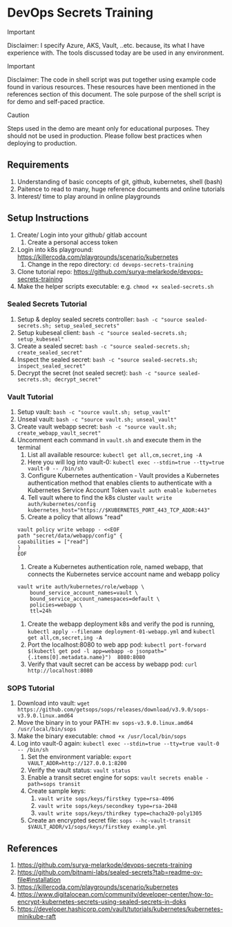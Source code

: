 # DevOps Secrets Training

> [!IMPORTANT]
> Disclaimer: I specify Azure, AKS, Vault, ..etc. because, its what I have experience with.
> The tools discussed today are be used in any environment.  

> [!IMPORTANT]
> Disclaimer: The code in shell script was put together using example code found in various resources. 
> These resources have been mentioned in the references section of this document. 
> The sole purpose of the shell script is for demo and self-paced practice. 

> [!CAUTION]
> Steps used in the demo are meant only for educational purposes.
> They should not be used in production. Please follow best practices when deploying to production.

## Requirements

1. Understanding of basic concepts of git, github, kubernetes, shell (bash)
1. Paitence to read to many, huge reference documents and online tutorials
1. Interest/ time to play around in online playgrounds

## Setup Instructions

1. Create/ Login into your github/ gitlab account
    1. Create a personal access token 
1. Login into k8s playground: https://killercoda.com/playgrounds/scenario/kubernetes
    1. Change in the repo directory: `cd devops-secrets-training`
1. Clone tutorial repo: https://github.com/surya-melarkode/devops-secrets-training
1. Make the helper scripts executable: e.g. `chmod +x sealed-secrets.sh`

### Sealed Secrets Tutorial

1. Setup & deploy sealed secrets controller: `bash -c "source sealed-secrets.sh; setup_sealed_secrets"`
1. Setup kubeseal client: `bash -c "source sealed-secrets.sh; setup_kubeseal"`
1. Create a sealed secret: `bash -c "source sealed-secrets.sh; create_sealed_secret"`
1. Inspect the sealed secret: `bash -c "source sealed-secrets.sh; inspect_sealed_secret"`
1. Decrypt the secret (not sealed secret): `bash -c "source sealed-secrets.sh; decrypt_secret"`

### Vault Tutorial
1. Setup vault: `bash -c "source vault.sh; setup_vault"`
1. Unseal vault: `bash -c "source vault.sh; unseal_vault"`
1. Create vault webapp secret: `bash -c "source vault.sh; create_webapp_vault_secret"`
1. Uncomment each command in `vault.sh` and execute them in the terminal
    1. List all available resource: `kubectl get all,cm,secret,ing -A`
    1. Here you will log into vault-0: `kubectl exec --stdin=true --tty=true vault-0 -- /bin/sh`
    1. Configure Kubernetes authentication - Vault provides a Kubernetes authentication method that enables clients to authenticate with a Kubernetes Service Account Token `vault auth enable kubernetes`
    1. Tell vault where to find the k8s cluster `vault write auth/kubernetes/config kubernetes_host="https://$KUBERNETES_PORT_443_TCP_ADDR:443"`
    1. Create a policy that allows "read"
    ```
    vault policy write webapp - <<EOF
    path "secret/data/webapp/config" {
    capabilities = ["read"]
    }
    EOF
    ```
    1. Create a Kubernetes authentication role, named webapp, that connects the Kubernetes service account name and webapp policy
    ```
    vault write auth/kubernetes/role/webapp \
        bound_service_account_names=vault \
        bound_service_account_namespaces=default \
        policies=webapp \
        ttl=24h
    ```
    1. Create the webapp deployment k8s and verify the pod is running, `kubectl apply --filename deployment-01-webapp.yml` and `kubectl get all,cm,secret,ing -A`
    1. Port the localhost:8080 to web app pod: `kubectl port-forward $(kubectl get pod -l app=webapp -o jsonpath="{.items[0].metadata.name}") 
    8080:8080`
    1. Verify that vault secret can be access by webapp pod: `curl http://localhost:8080`

### SOPS Tutorial
1. Download into vault: `wget https://github.com/getsops/sops/releases/download/v3.9.0/sops-v3.9.0.linux.amd64`
1. Move the binary in to your PATH: `mv sops-v3.9.0.linux.amd64 /usr/local/bin/sops`
1. Make the binary executable: `chmod +x /usr/local/bin/sops`
1. Log into vault-0 again: `kubectl exec --stdin=true --tty=true vault-0 -- /bin/sh`
    1. Set the environment variable: `export VAULT_ADDR=http://127.0.0.1:8200`
    1. Verify the vault status: `vault status`
    1. Enable a transit secret engine for sops: `vault secrets enable -path=sops transit`
    1. Create sample keys:
        1. `vault write sops/keys/firstkey type=rsa-4096`
        1. `vault write sops/keys/secondkey type=rsa-2048`
        1. `vault write sops/keys/thirdkey type=chacha20-poly1305`
    1. Create an encrypted secret file: `sops --hc-vault-transit $VAULT_ADDR/v1/sops/keys/firstkey example.yml`

## References

1. https://github.com/surya-melarkode/devops-secrets-training
1. https://github.com/bitnami-labs/sealed-secrets?tab=readme-ov-file#installation
1. https://killercoda.com/playgrounds/scenario/kubernetes
1. https://www.digitalocean.com/community/developer-center/how-to-encrypt-kubernetes-secrets-using-sealed-secrets-in-doks
1. https://developer.hashicorp.com/vault/tutorials/kubernetes/kubernetes-minikube-raft
